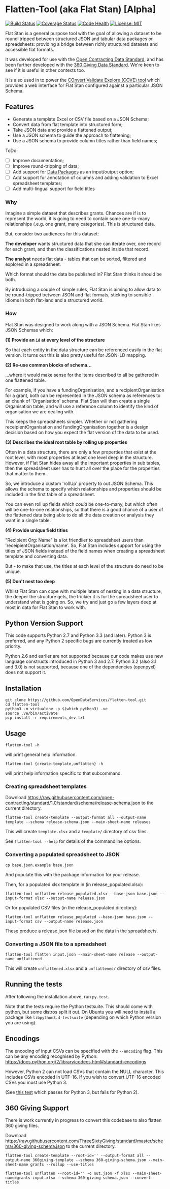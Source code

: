 Flatten-Tool (aka Flat Stan) [Alpha]
============

[![Build Status](https://travis-ci.org/OpenDataServices/flatten-tool.svg?branch=master)](https://travis-ci.org/OpenDataServices/flatten-tool)
[![Coverage Status](https://img.shields.io/coveralls/OpenDataServices/flatten-tool.svg)](https://coveralls.io/r/OpenDataServices/flatten-tool?branch=master)
[![Code Health](https://landscape.io/github/OpenDataServices/flatten-tool/master/landscape.png)](https://landscape.io/github/OpenDataServices/flatten-tool/master)
[![License: MIT](https://img.shields.io/badge/license-MIT-blue.svg)](https://github.com/OpenDataServices/flatten-tool/blob/master/LICENSE)

Flat Stan is a general purpose tool with the goal of allowing a dataset to be round-tripped between structured JSON and tabular data packages or spreadsheets: providing a bridge between richly structured datasets and accessible flat formats. 

It was developed for use with the [Open Contracting Data Standard](http://standard.open-contracting.org), and has been further developed with the [360 Giving Data Standard](http://www.threesixtygiving.org/standard/reference/). We're keen to see if it is useful in other contexts too. 

It is also used in to power the [COnvert Validate Explore (COVE) tool](https://github.com/OpenDataServices/cove) which provides a web interface for Flat Stan configured against a particular JSON Schema. 

## Features

* Generate a template Excel or CSV file based on a JSON Schema;
* Convert data from flat template into structured form;
* Take JSON data and provide a flattened output;
* Use a JSON schema to guide the approach to flattening; 
* Use a JSON schema to provide column titles rather than field names;

ToDo:

- [ ] Improve documentation;
- [ ] Improve round-tripping of data;
- [ ] Add support for [Data Packages](http://data.okfn.org/doc/data-package) as an input/output option;
- [ ] Add support for annotation of columns and adding validation to Excel spreadsheet templates;
- [ ] Add multi-lingual support for field titles

### Why
Imagine a simple dataset that describes grants. Chances are if is to represent the world, it is going to need to contain some one-to-many relationships (.e.g. one grant, many categories). This is structured data. 

But, consider two audiences for this dataset:

**The developer** wants structured data that she can iterate over, one record for each grant, and then the classifications nested inside that record. 

**The analyst** needs flat data - tables that can be sorted, filtered and explored in a spreadsheet. 

Which format should the data be published in? Flat Stan thinks it should be both. 

By introducing a couple of simple rules, Flat Stan is aiming to allow data to be round-tripped between JSON and flat formats, sticking to sensible idioms in both flat-land and a structured world. 

### How 

Flat Stan was designed to work along with a JSON Schema. Flat Stan likes JSON Schemas which:

**(1) Provide an ```id``` at every level of the structure**

So that each entity in the data structure can be referenced easily in the flat version. It turns out this is also pretty useful for JSON-LD mapping.

**(2) Re-use common blocks of schema...**

...where it would make sense for the items described to all be gathered in one flattened table.

For example, if you have a fundingOrganisation, and a recipientOrganisation for a grant, both can be represented in the JSON schema as references to an chunk of 'Organisation' schema. Flat Stan will then create a single Organisation table, and will use a reference column to identify the kind of organisation we are dealing with. 

This keeps the spreadsheets simpler. Whether or not gathering receipientOrganisation and fundingOrganisation together is a design decision based on how you expect the flat version of the data to be used. 

**(3) Describes the ideal root table by rolling up properties**

Often in a data structure, there are only a few properties that exist at the root level, with most properties at least one level deep in the structure. However, if Flat Stan hides away all the important properties in sub tables, then the spreadsheet user has to hunt all over the place for the properties that matter to them.

So, we introduce a custom 'rollUp' property to out JSON Schema. This allows the schema to specify which relationships and properties should be included in the first table of a spreadsheet.

You can even roll up fields which *could* be one-to-many, but which often will be one-to-one relationships, so that there is a good chance of a user of the flattened data being able to do all the data creation or analysis they want in a single table.

**(4) Provide unique field titles**

"Recipient Org: Name" is a lot friendlier to spreadsheet users than 'receipientOrganisation/name'. So, Flat Stan includes support for using the titles of JSON fields instead of the field names when creating a spreadsheet template and converting data.

But - to make that use, the titles at each level of the structure do need to be unique.

**(5) Don't nest too deep**

Whilst Flat Stan can cope with multiple laters of nesting in a data structure, the deeper the structure gets, the trickier it is for the spreadsheet user to understand what is going on. So, we try and just go a few layers deep at most in data for Flat Stan to work with. 




Python Version Support
----------------------

This code supports Python 2.7 and Python 3.3 (and later). Python 3 is preferred, and any Python 2 specific bugs are currently treated as low priority.

Python 2.6 and earlier are not supported because our code makes use new language constructs introduced in Python 3 and 2.7. Python 3.2 (also 3.1 and 3.0) is not supported, because one of the dependencies (openpyxl) does not support it.

Installation
------------

    git clone https://github.com/OpenDataServices/flatten-tool.git
    cd flatten-tool
    python3 -m virtualenv -p $(which python3) .ve
    source .ve/bin/activate
    pip install -r requirements_dev.txt

Usage
-----

    flatten-tool -h

will print general help information.

    flatten-tool {create-template,unflatten} -h

will print help information specific to that subcommand.


### Creating spreadsheet templates

Download https://raw.githubusercontent.com/open-contracting/standard/1.0/standard/schema/release-schema.json to the current directory.

    flatten-tool create-template --output-format all --output-name template --schema release-schema.json --main-sheet-name releases

This will create `template.xlsx` and a `template/` directory of csv files.

See `flatten-tool --help` for details of the commandline options.


### Converting a populated spreadsheet to JSON

    cp base.json.example base.json

And populate this with the package information for your release.

Then, for a populated xlsx template in (in release_populated.xlsx):

    flatten-tool unflatten release_populated.xlsx --base-json base.json --input-format xlsx --output-name release.json  

Or for populated CSV files (in the release_populated directory):

    flatten-tool unflatten release_populated --base-json base.json --input-format csv --output-name release.json  

These produce a release.json file based on the data in the spreadsheets.


### Converting a JSON file to a spreadsheet

    flatten-tool flatten input.json --main-sheet-name release --output-name unflattened

This will create `unflattened.xlsx` and a `unflattened/` directory of csv files.


Running the tests
-----------------

After following the installation above, run `py.test`.

Note that the tests require the Python testsuite. This should come with python, but some distros split it out. On Ubuntu you will need to install a package like `libpython3.4-testsuite` (depending on which Python version you are using).


Encodings
---------

The encoding of input CSVs can be specified with the `--encoding` flag. This can be any encoding recognised by Python: https://docs.python.org/2/library/codecs.html#standard-encodings

However, Python 2 can not load CSVs that contain the NULL character. This includes CSVs encoded in UTF-16. If you wish to convert UTF-16 encoded CSVs you must use Python 3.

(See [this test](https://github.com/OpenDataServices/flatten-tool/blob/61d8404b444f10384363cde1cad542a0d04af004/flattentool/tests/test_input.py#L130) which passes for Python 3, but fails for Python 2).


360 Giving Support
------------------

There is work currently in progress to convert this codebase to also flatten 360 giving files.

Download https://raw.githubusercontent.com/ThreeSixtyGiving/standard/master/schema/360-giving-schema.json to the current directory.

    flatten-tool create-template --root-id='' --output-format all --output-name 360giving-template --schema 360-giving-schema.json --main-sheet-name grants --rollup --use-titles

    flatten-tool unflatten --root-id='' -o out.json -f xlsx --main-sheet-name=grants input.xlsx --schema 360-giving-schema.json --convert-titles
